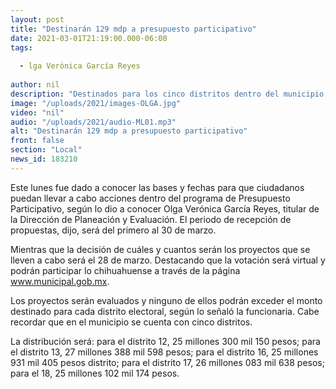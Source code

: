 ```yaml
---
layout: post
title: "Destinarán 129 mdp a presupuesto participativo"
date: 2021-03-01T21:19:00.000-06:00
tags:
  
  - lga Verónica García Reyes
  
author: nil
description: "Destinados para los cinco distritos dentro del municipio."
image: "/uploads/2021/images-OLGA.jpg"
video: "nil"
audio: "/uploads/2021/audio-ML01.mp3"
alt: "Destinarán 129 mdp a presupuesto participativo"
front: false
section: "Local"
news_id: 183210
---
```


Este lunes fue dado a conocer las bases y fechas para que ciudadanos puedan llevar a cabo acciones dentro del programa de Presupuesto Participativo, según lo dio a conocer Olga Verónica García Reyes, titular de la Dirección de Planeación y Evaluación. El periodo de recepción de propuestas, dijo, será del primero al 30 de marzo. 

Mientras que la decisión de cuáles y cuantos serán los proyectos que se lleven a cabo será el 28 de marzo.  Destacando que la votación será virtual y podrán participar lo chihuahuense a través de la página www.municipal.gob.mx. 

Los proyectos serán evaluados y ninguno de ellos podrán exceder el monto destinado para cada distrito electoral, según lo señaló la funcionaria. Cabe recordar que en el municipio se cuenta con cinco distritos.

La distribución será: para el distrito 12, 25 millones 300 mil 150 pesos; para el distrito 13, 27 millones 388 mil 598 pesos; para el distrito 16, 25 millones 931 mil 405 pesos distrito; para el distrito 17, 26 millones 083 mil 638 pesos; para el 18, 25 millones 102 mil 174 pesos.